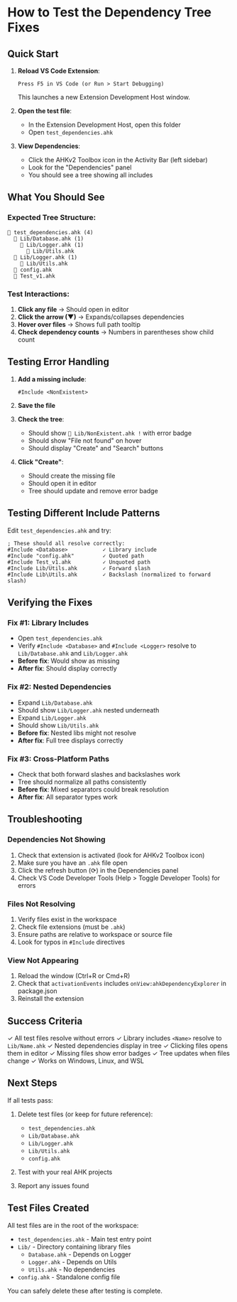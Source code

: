 # How to Test the Dependency Tree Fixes

## Quick Start

1. **Reload VS Code Extension**:
   ```
   Press F5 in VS Code (or Run > Start Debugging)
   ```
   This launches a new Extension Development Host window.

2. **Open the test file**:
   - In the Extension Development Host, open this folder
   - Open `test_dependencies.ahk`

3. **View Dependencies**:
   - Click the AHKv2 Toolbox icon in the Activity Bar (left sidebar)
   - Look for the "Dependencies" panel
   - You should see a tree showing all includes

## What You Should See

### Expected Tree Structure:
```
📄 test_dependencies.ahk (4)
  📄 Lib/Database.ahk (1)
    📄 Lib/Logger.ahk (1)
      📄 Lib/Utils.ahk
  📄 Lib/Logger.ahk (1)
    📄 Lib/Utils.ahk
  📄 config.ahk
  📄 Test_v1.ahk
```

### Test Interactions:

1. **Click any file** → Should open in editor
2. **Click the arrow (▼)** → Expands/collapses dependencies
3. **Hover over files** → Shows full path tooltip
4. **Check dependency counts** → Numbers in parentheses show child count

## Testing Error Handling

1. **Add a missing include**:
   ```ahk
   #Include <NonExistent>
   ```

2. **Save the file**

3. **Check the tree**:
   - Should show `📄 Lib/NonExistent.ahk !` with error badge
   - Should show "File not found" on hover
   - Should display "Create" and "Search" buttons

4. **Click "Create"**:
   - Should create the missing file
   - Should open it in editor
   - Tree should update and remove error badge

## Testing Different Include Patterns

Edit `test_dependencies.ahk` and try:

```ahk
; These should all resolve correctly:
#Include <Database>           ✓ Library include
#Include "config.ahk"         ✓ Quoted path
#Include Test_v1.ahk          ✓ Unquoted path
#Include Lib/Utils.ahk        ✓ Forward slash
#Include Lib\Utils.ahk        ✓ Backslash (normalized to forward slash)
```

## Verifying the Fixes

### Fix #1: Library Includes
- Open `test_dependencies.ahk`
- Verify `#Include <Database>` and `#Include <Logger>` resolve to `Lib/Database.ahk` and `Lib/Logger.ahk`
- **Before fix**: Would show as missing
- **After fix**: Should display correctly

### Fix #2: Nested Dependencies
- Expand `Lib/Database.ahk`
- Should show `Lib/Logger.ahk` nested underneath
- Expand `Lib/Logger.ahk`
- Should show `Lib/Utils.ahk`
- **Before fix**: Nested libs might not resolve
- **After fix**: Full tree displays correctly

### Fix #3: Cross-Platform Paths
- Check that both forward slashes and backslashes work
- Tree should normalize all paths consistently
- **Before fix**: Mixed separators could break resolution
- **After fix**: All separator types work

## Troubleshooting

### Dependencies Not Showing
1. Check that extension is activated (look for AHKv2 Toolbox icon)
2. Make sure you have an `.ahk` file open
3. Click the refresh button (⟳) in the Dependencies panel
4. Check VS Code Developer Tools (Help > Toggle Developer Tools) for errors

### Files Not Resolving
1. Verify files exist in the workspace
2. Check file extensions (must be `.ahk`)
3. Ensure paths are relative to workspace or source file
4. Look for typos in `#Include` directives

### View Not Appearing
1. Reload the window (Ctrl+R or Cmd+R)
2. Check that `activationEvents` includes `onView:ahkDependencyExplorer` in package.json
3. Reinstall the extension

## Success Criteria

✓ All test files resolve without errors
✓ Library includes `<Name>` resolve to `Lib/Name.ahk`
✓ Nested dependencies display in tree
✓ Clicking files opens them in editor
✓ Missing files show error badges
✓ Tree updates when files change
✓ Works on Windows, Linux, and WSL

## Next Steps

If all tests pass:
1. Delete test files (or keep for future reference):
   - `test_dependencies.ahk`
   - `Lib/Database.ahk`
   - `Lib/Logger.ahk`
   - `Lib/Utils.ahk`
   - `config.ahk`

2. Test with your real AHK projects

3. Report any issues found

## Test Files Created

All test files are in the root of the workspace:
- `test_dependencies.ahk` - Main test entry point
- `Lib/` - Directory containing library files
  - `Database.ahk` - Depends on Logger
  - `Logger.ahk` - Depends on Utils
  - `Utils.ahk` - No dependencies
- `config.ahk` - Standalone config file

You can safely delete these after testing is complete.
